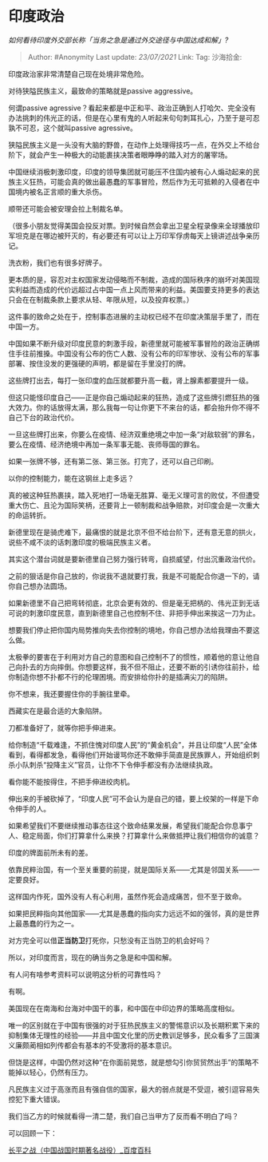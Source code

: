 # 印度政治
*如何看待印度外交部长称「当务之急是通过外交途径与中国达成和解」?*

> Author: #Anonymity
> Last update: *23/07/2021*
> Link:
> Tag:
> 沙海拾金:

印度政治家非常清楚自己现在处境非常危险。

对待狭隘民族主义，最致命的策略就是passive aggressive。

何谓passive agressive？看起来都是中正和平、政治正确到人打哈欠、完全没有办法挑刺的伟光正的话，但是在心里有鬼的人听起来句句刺耳扎心，乃至于是可忍孰不可忍，这个就叫passive agressive。

狭隘民族主义是一头没有大脑的野兽，在动作上处理得技巧一点，在外交上不给台阶下，就会产生一种极大的动能裹挟决策者眼睁睁的踏入对方的屠宰场。

中国继续消极刺激印度，印度的领导集团就可能压不住国内被有心人煽动起来的民族主义狂热，可能会真的做出最愚蠢的军事冒险，然后作为无可抵赖的入侵者在中国境内被名正言顺的重大杀伤。

顺带还可能会被安理会拉上制裁名单。

（很多小朋友觉得美国会投反对票。到时候自然会拿出卫星全程录像来全球播放印军坦克是在哪边被歼灭的，有必要还有可以让上万印军俘虏每天上镜讲述战争亲历记。

洗衣粉，我们也有很多好牌子。

更本质的是，容忍对主权国家发动侵略而不制裁，造成的国际秩序的崩坏对美国现实利益而造成的代价远超过占中国一点上风而带来的利益。美国要支持更多的表达只会在在制裁条款上要求从轻、年限从短，以及投弃权票。）

这件事的致命之处在于，控制事态进展的主动权已经不在印度决策层手里了，而在中国一方。

中国如果不断升级对印度民意的刺激手段，新德里就可能被军事冒险的政治正确绑住手往前推搡。中国没有公布的伤亡人数、没有公布的印军惨状、没有公布的军事部署、按住没发的更强硬的声明，都是留在手里没打的牌。

这些牌打出去，每打一张印度的血压就都要升高一截，肾上腺素都要提升一级。

但这只能怪印度自己——正是你自己煽动起来的狂热，造成了这些牌引燃狂热的强大效力。你的话放得太满，那么我每一句让你更下不来台的话，都会抬升你不得不自己下台的政治代价。

一旦这些牌打出来，你要么在疫情、经济双重绝境之中加一条“对敌软弱”的罪名，要么在疫情、经济绝境中再加一条军事无能、丧师辱国的罪名。

如果一张牌不够，还有第二张、第三张。打完了，还可以自己印刷。

以你的控制能力，能在这钢丝上走多远？

真的被这种狂热裹挟，踏入死地打一场毫无胜算、毫无义理可言的败仗，不但遭受重大伤亡、且沦为国际笑柄，还要背上一顿制裁和战争赔款，对印度会是一次重大的命运转折。

新德里现在是骑虎难下，最痛恨的就是北京不但不给台阶下，还有意无意的拱火，说些不咸不淡的话刺激印度的极端民族主义者。

其实这个潜台词就是要新德里自己努力强行转弯，自损威望，付出沉重政治代价。

之前的狠话是你自己放的，你说我不退就要打我，我是不可能配合你退一下的，请你自己想办法圆场。

如果新德里不自己把弯转彻底，北京会更有效的、但是毫无把柄的、伟光正到无话可说的刺激印度民意，直到新德里自己也控制不住、非把手伸出来挨这一刀为止。

想要我们停止把你国内局势推向失去你控制的境地，你自己想办法给我理由不要这么做。

太极拳的要害在于利用对方自己的意图和自己控制不了的惯性，顺着他的意让他自己向扑去的方向摔倒。你想要这样，我不但不阻止，还要不断的引诱你往前扑，给你制造你想不扑都不行的伦理困境。而安排给你扑的是插满尖刀的陷阱。

你不想来，我还要握住你的手腕往里牵。

西藏实在是最合适的大象陷阱。

刀都准备好了，就等你把手伸进来。

给你制造“千载难逢，不抓住愧对印度人民”的“黄金机会”，并且让印度“人民”全体看到，看得都发急，看得他们开始谩骂你还不敢伸手简直是民族罪人，开始组织刺杀小队刺杀“投降主义”官员，让你不下令伸手都没有办法继续执政。

看你能不能按得住，不把手伸进绞肉机。

伸出来的手被砍掉了，“印度人民”可不会认为是自己的错，要上绞架的一样是下命令伸手的人。

如果希望我们不要继续推动事态往这个致命结果发展，希望我们能配合你息事宁人、稳定局面，你们打算拿什么来换？打算拿什么来做抵押让我们相信你的诚意？

印度的牌面前所未有的差。

依靠民粹治国，有一个至关重要的前提，就是国际关系——尤其是邻国关系——一定要良好。

这样国内作死，国外没有人有心利用，虽然作死会造成痛苦，但不至于致命。

如果把民粹指向其他国家——尤其是愚蠢的指向实力远远不如的强邻，真的是世界上最愚蠢的行为之一。

对方完全可以借**正当防卫**打死你，只愁没有正当防卫的机会好吗？

所以，对印度而言，现在的确当务之急是和中国和解。

有人问有啥参考资料可以说明这分析的可靠性吗？

有啊。

美国现在在南海和台海对中国干的事，和中国在中印边界的策略高度相似。

唯一的区别就在于中国有很强的对于狂热民族主义的警惕意识以及长期积累下来的抑制集体无理性的经验——并且中国文化里的历史教训足够多，民众看多了三国演义廉颇蔺相如列传都会有基本的不受激将的基本意识。

但饶是这样，中国仍然对这种“在你面前晃悠，就是想勾引你贸贸然出手”的策略不能掉以轻心，仍然有压力。

凡民族主义过于高涨而且有强自信的国家，最大的弱点就是不受逗，被引逗容易失控犯下重大错误。

我们当乙方的时候就看得一清二楚，我们自己当甲方了反而看不明白了吗？

可以回顾一下：

[长平之战（中国战国时期著名战役）\_百度百科](https://link.zhihu.com/?target=https%3A//baike.baidu.com/item/%25E9%2595%25BF%25E5%25B9%25B3%25E4%25B9%258B%25E6%2588%2598/66472)
